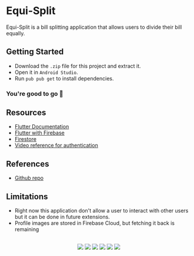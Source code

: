 # Equi-Split
Equi-Split is a bill splitting application that allows users to divide their bill equally.


## Getting Started
- Download the `.zip` file for this project and extract it.
- Open it in `Android Studio`.
- Run `pub pub get` to install dependencies.
### You're good to go 🤩

## Resources
- [Flutter Documentation](https://docs.flutter.dev/)
- [Flutter with Firebase](https://firebase.flutter.dev/docs/overview)
- [Firestore](https://firebase.google.com/docs/firestore)
- [Video reference for authentication](https://www.youtube.com/watch?v=4vKiJZNPhss)

## References
- [Github repo](https://github.com/omjogani/Ordery)

## Limitations
- Right now this application don't allow a user to interact with other users but it can be done in future extensions.
- Profile images are stored in Firebase Cloud, but fetching it back is remaining
<br><br>
<p align="center">

<img src="https://img.shields.io/badge/Dart-0175C2?style=for-the-badge&logo=dart&logoColor=white" />
<img src="https://img.shields.io/badge/Flutter-02569B?style=for-the-badge&logo=flutter&logoColor=white" />
<img src="https://img.shields.io/badge/firebase-ffca28?style=for-the-badge&logo=firebase&logoColor=black" />
<img src="https://img.shields.io/badge/Android_Studio-3DDC84?style=for-the-badge&logo=android-studio&logoColor=white" />
<img src="https://img.shields.io/badge/Android-3DDC84?style=for-the-badge&logo=android&logoColor=white" />
<img src="https://img.shields.io/badge/Visual_Studio_Code-0078D4?style=for-the-badge&logo=visual%20studio%20code&logoColor=white" />

</p>
